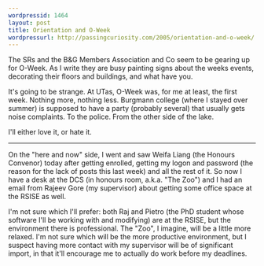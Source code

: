 ```yaml
---
wordpressid: 1464
layout: post
title: Orientation and O-Week
wordpressurl: http://passingcuriosity.com/2005/orientation-and-o-week/
---
```

The SRs and the B&G Members Association and Co seem to be gearing up for O-Week. As I write they are busy painting signs about the weeks events, decorating their floors and buildings, and what have you.

It's going to be strange. At UTas, O-Week was, for me at least, the first week. Nothing more, nothing less. Burgmann college (where I stayed over summer) is supposed to have a party (probably several) that usually gets noise complaints. To the police. From the other side of the lake.

I'll either love it, or hate it.

<hr/>

On the "here and now" side, I went and saw Weifa Liang (the Honours Convenor) today after getting enrolled, getting my logon and password (the reason for the lack of posts this last week) and all the rest of it. So now I have a desk at the DCS (in honours room, a.k.a. "The Zoo") and I had an email from Rajeev Gore (my supervisor) about getting some office space at the RSISE as well.

I'm not sure which I'll prefer: both Raj and Pietro (the PhD student whose software I'll be working with and modifying) are at the RSISE, but the environment there is professional. The "Zoo", I imagine, will be a little more relaxed. I'm not sure which will be the more productive environment, but I suspect having more contact with my supervisor will be of significant import, in that it'll encourage me to actually do work before my deadlines.
